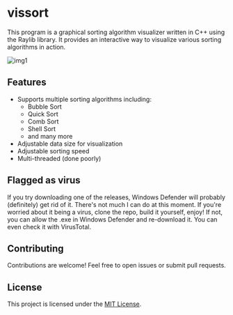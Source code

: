 # vissort

This program is a graphical sorting algorithm visualizer written in C++ using the Raylib library. It provides an interactive way to visualize various sorting algorithms in action.

![img1](https://github.com/stumburs/vissort-legacy/assets/70687973/70f9e4a3-950c-4abf-aee8-f729749d6b96)

## Features

- Supports multiple sorting algorithms including:
  - Bubble Sort
  - Quick Sort
  - Comb Sort
  - Shell Sort
  - and many more
- Adjustable data size for visualization
- Adjustable sorting speed
- Multi-threaded (done poorly)

## Flagged as virus

If you try downloading one of the releases, Windows Defender will probably (definitely) get rid of it. There's not much I can do at this moment. If you're worried about it being a virus, clone the repo, build it yourself, enjoy! If not, you can allow the .exe in Windows Defender and re-download it. You can even check it with VirusTotal. 

## Contributing

Contributions are welcome! Feel free to open issues or submit pull requests.

## License

This project is licensed under the [MIT License](LICENSE).
